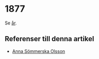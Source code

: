 # 1877

Se [år](år).

## Referenser till denna artikel

* [Anna Sömmerska Olsson](anna%20sömmerska%20olsson)
